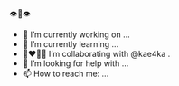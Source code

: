 👁👄👁

- 🔭 I’m currently working on ...
- 🌱 I’m currently learning ...
- 👩‍❤️‍💋‍👩 I’m collaborating with @kae4ka .
- 🤔 I’m looking for help with ...
- 📫 How to reach me: ...
